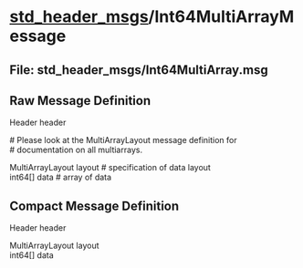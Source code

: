 # [std_header_msgs](../README.md)/Int64MultiArrayMessage #

## File: std_header_msgs/Int64MultiArray.msg
## Raw Message Definition
  
Header header  

\# Please look at the MultiArrayLayout message definition for  
\# documentation on all multiarrays.  
  
MultiArrayLayout  layout        \# specification of data layout  
int64[]           data          \# array of data  


## Compact Message Definition
  
Header header  
  
MultiArrayLayout  layout    
int64[]           data   
